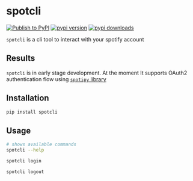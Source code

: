 # spotcli

[![Publish to PyPI](https://github.com/micheledinelli/wifind/actions/workflows/publish-to-pypi.yaml/badge.svg)](https://github.com/micheledinelli/spoticli/actions/workflows/publish-to-pypi.yaml) [![pypi version](https://img.shields.io/pypi/v/spotcli)](https://pypi.org/project/spotcli/) [![pypi downloads](https://img.shields.io/pypi/dw/spotcli)](https://pypi.org/project/spotcli/)

`spotcli` is a cli tool to interact with your spotify account

## Results

`spotcli` is in early stage development. At the moment It supports OAuth2 authentication flow using
[`spotipy` library](https://github.com/spotipy-dev/spotipy)

## Installation

```sh
pip install spotcli
```

## Usage

```sh
# shows available commands
spotcli --help

spotcli login

spotcli logout
```
